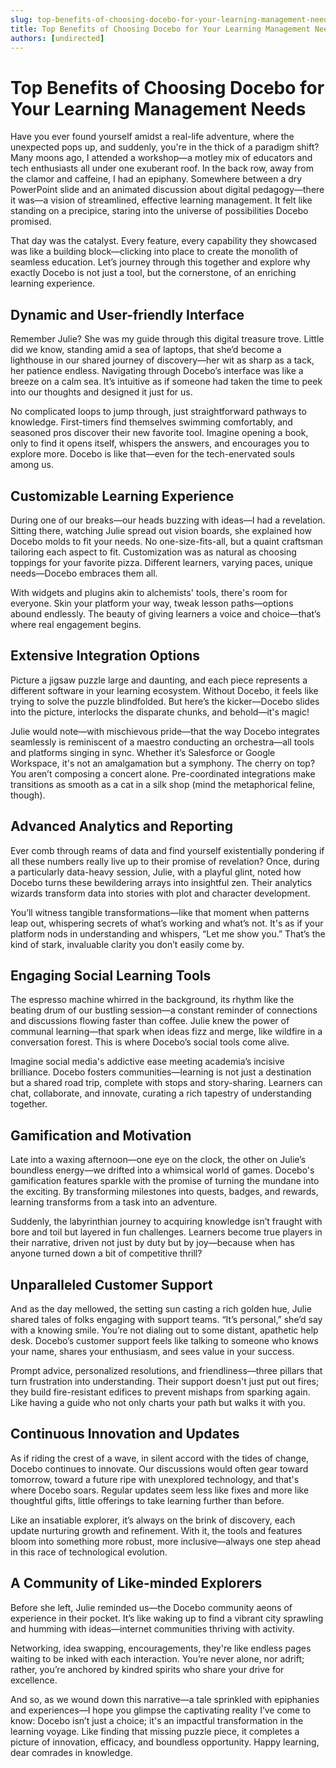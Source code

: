 ```yaml
---
slug: top-benefits-of-choosing-docebo-for-your-learning-management-needs
title: Top Benefits of Choosing Docebo for Your Learning Management Needs
authors: [undirected]
---
```



# Top Benefits of Choosing Docebo for Your Learning Management Needs

Have you ever found yourself amidst a real-life adventure, where the unexpected pops up, and suddenly, you're in the thick of a paradigm shift? Many moons ago, I attended a workshop—a motley mix of educators and tech enthusiasts all under one exuberant roof. In the back row, away from the clamor and caffeine, I had an epiphany. Somewhere between a dry PowerPoint slide and an animated discussion about digital pedagogy—there it was—a vision of streamlined, effective learning management. It felt like standing on a precipice, staring into the universe of possibilities Docebo promised.

That day was the catalyst. Every feature, every capability they showcased was like a building block—clicking into place to create the monolith of seamless education. Let’s journey through this together and explore why exactly Docebo is not just a tool, but the cornerstone, of an enriching learning experience.

## Dynamic and User-friendly Interface

Remember Julie? She was my guide through this digital treasure trove. Little did we know, standing amid a sea of laptops, that she’d become a lighthouse in our shared journey of discovery—her wit as sharp as a tack, her patience endless. Navigating through Docebo’s interface was like a breeze on a calm sea. It’s intuitive as if someone had taken the time to peek into our thoughts and designed it just for us.

No complicated loops to jump through, just straightforward pathways to knowledge. First-timers find themselves swimming comfortably, and seasoned pros discover their new favorite tool. Imagine opening a book, only to find it opens itself, whispers the answers, and encourages you to explore more. Docebo is like that—even for the tech-enervated souls among us. 

## Customizable Learning Experience

During one of our breaks—our heads buzzing with ideas—I had a revelation. Sitting there, watching Julie spread out vision boards, she explained how Docebo molds to fit your needs. No one-size-fits-all, but a quaint craftsman tailoring each aspect to fit. Customization was as natural as choosing toppings for your favorite pizza. Different learners, varying paces, unique needs—Docebo embraces them all.

With widgets and plugins akin to alchemists' tools, there's room for everyone. Skin your platform your way, tweak lesson paths—options abound endlessly. The beauty of giving learners a voice and choice—that’s where real engagement begins.

## Extensive Integration Options

Picture a jigsaw puzzle large and daunting, and each piece represents a different software in your learning ecosystem. Without Docebo, it feels like trying to solve the puzzle blindfolded. But here’s the kicker—Docebo slides into the picture, interlocks the disparate chunks, and behold—it's magic!

Julie would note—with mischievous pride—that the way Docebo integrates seamlessly is reminiscent of a maestro conducting an orchestra—all tools and platforms singing in sync. Whether it’s Salesforce or Google Workspace, it's not an amalgamation but a symphony. The cherry on top? You aren’t composing a concert alone. Pre-coordinated integrations make transitions as smooth as a cat in a silk shop (mind the metaphorical feline, though).

## Advanced Analytics and Reporting

Ever comb through reams of data and find yourself existentially pondering if all these numbers really live up to their promise of revelation? Once, during a particularly data-heavy session, Julie, with a playful glint, noted how Docebo turns these bewildering arrays into insightful zen. Their analytics wizards transform data into stories with plot and character development.

You’ll witness tangible transformations—like that moment when patterns leap out, whispering secrets of what’s working and what’s not. It's as if your platform nods in understanding and whispers, “Let me show you.” That’s the kind of stark, invaluable clarity you don’t easily come by.

## Engaging Social Learning Tools

The espresso machine whirred in the background, its rhythm like the beating drum of our bustling session—a constant reminder of connections and discussions flowing faster than coffee. Julie knew the power of communal learning—that spark when ideas fizz and merge, like wildfire in a conversation forest. This is where Docebo’s social tools come alive.

Imagine social media's addictive ease meeting academia’s incisive brilliance. Docebo fosters communities—learning is not just a destination but a shared road trip, complete with stops and story-sharing. Learners can chat, collaborate, and innovate, curating a rich tapestry of understanding together.

## Gamification and Motivation

Late into a waxing afternoon—one eye on the clock, the other on Julie’s boundless energy—we drifted into a whimsical world of games. Docebo's gamification features sparkle with the promise of turning the mundane into the exciting. By transforming milestones into quests, badges, and rewards, learning transforms from a task into an adventure.

Suddenly, the labyrinthian journey to acquiring knowledge isn’t fraught with bore and toil but layered in fun challenges. Learners become true players in their narrative, driven not just by duty but by joy—because when has anyone turned down a bit of competitive thrill?

## Unparalleled Customer Support

And as the day mellowed, the setting sun casting a rich golden hue, Julie shared tales of folks engaging with support teams. “It’s personal,” she’d say with a knowing smile. You’re not dialing out to some distant, apathetic help desk. Docebo’s customer support feels like talking to someone who knows your name, shares your enthusiasm, and sees value in your success.

Prompt advice, personalized resolutions, and friendliness—three pillars that turn frustration into understanding. Their support doesn't just put out fires; they build fire-resistant edifices to prevent mishaps from sparking again. Like having a guide who not only charts your path but walks it with you.

## Continuous Innovation and Updates

As if riding the crest of a wave, in silent accord with the tides of change, Docebo continues to innovate. Our discussions would often gear toward tomorrow, toward a future ripe with unexplored technology, and that's where Docebo soars. Regular updates seem less like fixes and more like thoughtful gifts, little offerings to take learning further than before.

Like an insatiable explorer, it’s always on the brink of discovery, each update nurturing growth and refinement. With it, the tools and features bloom into something more robust, more inclusive—always one step ahead in this race of technological evolution.

## A Community of Like-minded Explorers

Before she left, Julie reminded us—the Docebo community aeons of experience in their pocket. It’s like waking up to find a vibrant city sprawling and humming with ideas—internet communities thriving with activity.

Networking, idea swapping, encouragements, they're like endless pages waiting to be inked with each interaction. You’re never alone, nor adrift; rather, you’re anchored by kindred spirits who share your drive for excellence.

And so, as we wound down this narrative—a tale sprinkled with epiphanies and experiences—I hope you glimpse the captivating reality I’ve come to know: Docebo isn’t just a choice; it's an impactful transformation in the learning voyage. Like finding that missing puzzle piece, it completes a picture of innovation, efficacy, and boundless opportunity. Happy learning, dear comrades in knowledge.
```

